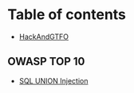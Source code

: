 # Table of contents

* [HackAndGTFO](README.md)

## OWASP TOP 10

* [SQL UNION Injection](owasp-top-10/sql-union-injection.md)
